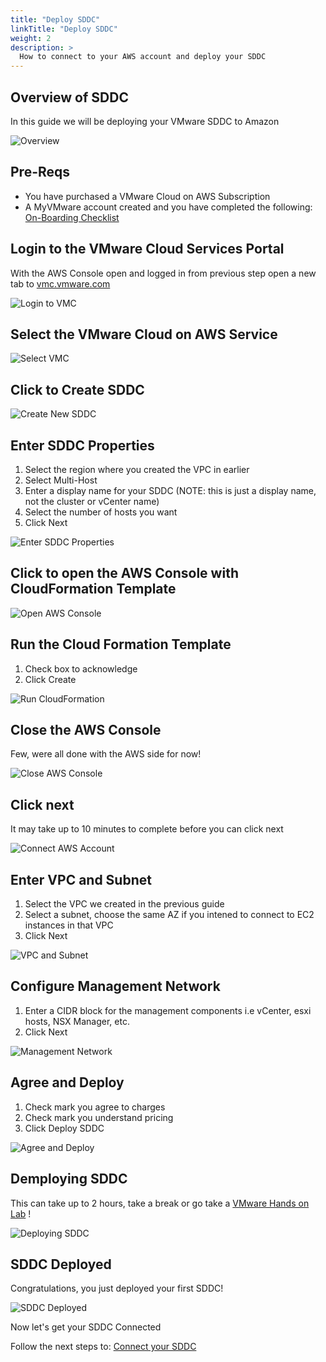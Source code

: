 ```yaml
---
title: "Deploy SDDC"
linkTitle: "Deploy SDDC"
weight: 2
description: >
  How to connect to your AWS account and deploy your SDDC
---
```


## Overview of SDDC

In this guide we will be deploying your VMware SDDC to Amazon

![Overview](https://vmc-onboarding-images.s3.amazonaws.com/1.Onboarding-SDDC/deploy-sddc/sddcoverview.png)

## Pre-Reqs

- You have purchased a VMware Cloud on AWS Subscription
- A MyVMware account created and you have completed the following: <a href="https://docs.vmware.com/en/VMware-Cloud-on-AWS/services/com.vmware.vmc-aws.getting-started/GUID-924D58AB-ABBE-48B1-B009-63A16C7DE5B0.html" target="_blank">On-Boarding Checklist</a>  

## Login to the VMware Cloud Services Portal

With the AWS Console open and logged in from previous step open a new tab to <a href="https://vmc.vmware.com" target="_blank">vmc.vmware.com</a>

![Login to VMC](https://vmc-onboarding-images.s3.amazonaws.com/1.Onboarding-SDDC/deploy-sddc/vmclogin.png)

## Select the VMware Cloud on AWS Service

![Select VMC](https://vmc-onboarding-images.s3.amazonaws.com/1.Onboarding-SDDC/deploy-sddc/selectvmc.png)

## Click to Create SDDC

![Create New SDDC](https://vmc-onboarding-images.s3.amazonaws.com/1.Onboarding-SDDC/deploy-sddc/createsddc.png)

## Enter SDDC Properties

1. Select the region where you created the VPC in earlier
2. Select Multi-Host
3. Enter a display name for your SDDC (NOTE: this is just a display name, not the cluster or vCenter name)
4. Select the number of hosts you want
5. Click Next

![Enter SDDC Properties](https://vmc-onboarding-images.s3.amazonaws.com/1.Onboarding-SDDC/deploy-sddc/sddcproperties.png)

## Click to open the AWS Console with CloudFormation Template

![Open AWS Console](https://vmc-onboarding-images.s3.amazonaws.com/1.Onboarding-SDDC/deploy-sddc/openawsconsole.png)

## Run the Cloud Formation Template

1. Check box to acknowledge
2. Click Create

![Run CloudFormation](https://vmc-onboarding-images.s3.amazonaws.com/1.Onboarding-SDDC/deploy-sddc/runcloudformation.png)

## Close the AWS Console

Few, were all done with the AWS side for now!

![Close AWS Console](https://vmc-onboarding-images.s3.amazonaws.com/1.Onboarding-SDDC/deploy-sddc/closeawsconsole.png)

## Click next

It may take up to 10 minutes to complete before you can click next

![Connect AWS Account](https://vmc-onboarding-images.s3.amazonaws.com/1.Onboarding-SDDC/deploy-sddc/awsconnectclicknext.png)

## Enter VPC and Subnet

1. Select the VPC we created in the previous guide
2. Select a subnet, choose the same AZ if you intened to connect to EC2 instances in that VPC
3. Click Next

![VPC and Subnet](https://vmc-onboarding-images.s3.amazonaws.com/1.Onboarding-SDDC/deploy-sddc/vpcandsubnet.png)

## Configure Management Network

1. Enter a CIDR block for the management components i.e vCenter, esxi hosts, NSX Manager, etc.
2. Click Next  

![Management Network](https://vmc-onboarding-images.s3.amazonaws.com/1.Onboarding-SDDC/deploy-sddc/configurenetwork.png)

## Agree and Deploy

1. Check mark you agree to charges
2. Check mark you understand pricing
3. Click Deploy SDDC

![Agree and Deploy](https://vmc-onboarding-images.s3.amazonaws.com/1.Onboarding-SDDC/deploy-sddc/agreeanddeploy.png)

## Demploying SDDC

This can take up to 2 hours, take a break or go take a <a href="https://hol.vmware.com" target="_blank">VMware Hands on Lab</a> !

![Deploying SDDC](https://vmc-onboarding-images.s3.amazonaws.com/1.Onboarding-SDDC/deploy-sddc/deployingsddc.png)

## SDDC Deployed
Congratulations, you just deployed your first SDDC!

![SDDC Deployed](https://vmc-onboarding-images.s3.amazonaws.com/1.Onboarding-SDDC/deploy-sddc/sddcdeployed.png)

Now let's get your SDDC Connected

Follow the next steps to: [Connect your SDDC](/guide/2.-connect-sddc/)

